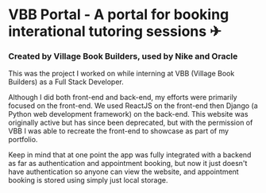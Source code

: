 # VBB Portal - A portal for booking interational tutoring sessions ✈

### Created by Village Book Builders, used by Nike and Oracle

This was the project I worked on while interning at VBB (Village Book Builders) as a Full Stack Developer.  

Although I did both front-end and back-end, my efforts were primarily focused on the front-end.  We used ReactJS on the front-end then Django (a Python web development framework) on the back-end.  This website was originally active but has since been deprecated, but with the permission of VBB I was able to recreate the front-end to showcase as part of my portfolio.  

Keep in mind that at one point the app was fully integrated with a backend as far as authentication and appointment booking, but now it just doesn't have authentication so anyone can view the website, and appointment booking is stored using simply just local storage.
